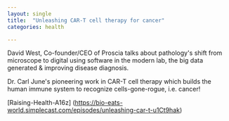 ```yaml
---
layout: single
title:  "Unleashing CAR-T cell therapy for cancer"
categories: health

---
```

David West, Co-founder/CEO of Proscia talks about pathology's shift from microscope to digital using software in the modern lab, the big data generated & improving disease diagnosis.


Dr. Carl June's pioneering work in CAR-T cell therapy which builds the human immune system to recognize cells-gone-rogue, i.e. cancer!

[Raising-Health-A16z] (https://bio-eats-world.simplecast.com/episodes/unleashing-car-t-u1Ct9hak)